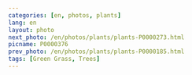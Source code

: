 ```yaml
---
categories: [en, photos, plants]
lang: en
layout: photo
next_photo: /en/photos/plants/plants-P0000273.html
picname: P0000376
prev_photo: /en/photos/plants/plants-P0000185.html
tags: [Green Grass, Trees]
---
```

